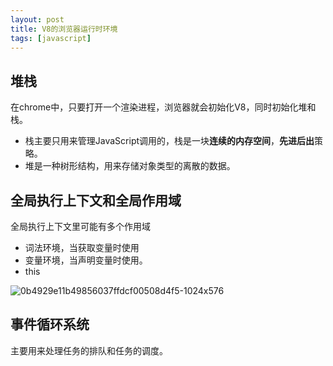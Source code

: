 ```yaml
---
layout: post
title: V8的浏览器运行时环境
tags: [javascript]
---
```


## 堆栈

在chrome中，只要打开一个渲染进程，浏览器就会初始化V8，同时初始化堆和栈。

- 栈主要只用来管理JavaScript调用的，栈是一块**连续的内存空间**，**先进后出**策略。
- 堆是一种树形结构，用来存储对象类型的离散的数据。

## 全局执行上下文和全局作用域

全局执行上下文里可能有多个作用域

- 词法环境，当获取变量时使用
- 变量环境，当声明变量时使用。
- this

![0b4929e11b49856037ffdcf00508d4f5-1024x576](https://cdn.jsdelivr.net/gh/yunshen-1995/pic-bed@main/img/233817707-bb313f26-f4d7-49e6-9509-207bf9abffb8.jpg)

## 事件循环系统

主要用来处理任务的排队和任务的调度。
